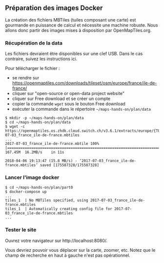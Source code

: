 ## Préparation des images Docker
La création des fichiers MBTiles (tuiles composant une carte) est gourmande en puissance de calcul et nécessite une machine robuste.
Nous allons donc partir des images mises à disposition par OpenMapTiles.org.

### Récupération de la data
Les fichiers devraient être disponibles sur une clef USB. Dans le cas contraire, suivez les instructions ici.

Pour télécharger le fichier :
- se rendre sur https://openmaptiles.com/downloads/tileset/osm/europe/france/ile-de-france/
- cliquer sur "open-source or open-data project website"
- cliquer sur Free download et se créer un compte
- copier la commande `wget` sous le bouton Free download
- exécuter la commande dans le répertoire `~/maps-hands-on/plan/data`

```
$ mkdir -p ~/maps-hands-on/plan/data
$ cd ~/maps-hands-on/plan/data
$ wget -c https://openmaptiles.os.zhdk.cloud.switch.ch/v3.6.1/extracts/europe/{TOKEN}/2017-07-03_france_ile-de-france.mbtiles
...
2017-07-03_france_ile-de-france.mbtile 100%[============================================================================>] 167.45M  16.2MB/s    in 11s     

2018-04-06 19:13:47 (15.8 MB/s) - ‘2017-07-03_france_ile-de-france.mbtiles’ saved [175587328/175587328]
```

### Lancer l'image docker
```
$ cd ~/maps-hands-on/plan/part0
$ docker-compose up
...
tiles_1  | No MBTiles specified, using 2017-07-03_france_ile-de-france.mbtiles
tiles_1  | Automatically creating config file for 2017-07-03_france_ile-de-france.mbtiles
...
```

### Tester le site

Ouvrez votre navigateur sur http://localhost:8080/.

Vous devriez pouvoir vous déplacer sur la carte, zoomer, etc. Notez que le champ de recherche en haut à gauche n'est pas opérationnel.
